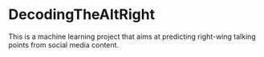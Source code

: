 # DecodingTheAltRight
This is a machine learning project that aims at predicting right-wing talking points from social media content.
